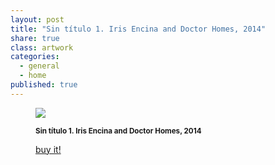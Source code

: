 ```yaml
---
layout: post
title: "Sin título 1. Iris Encina and Doctor Homes, 2014"
share: true
class: artwork
categories:
  - general
  - home
published: true
---
```


<figure class="text-center">
	<img src="http://www.inpocketart.com/wp-content/uploads/2014/07/1-sin-titulo-1-iris-encina-drhomes-watermark.jpg">
	<figcaption>
		<p><small><strong>Sin título 1. Iris Encina and Doctor Homes, 2014</strong></small></p>
		<p><a href="http://www.inpocketart.com/product/sin-titulo-1-iris-encina-and-doctor-homes-2014/" class="btn btn-primary btn-lg"><i class="fa fa-credit-card"></i> buy it!</a></p>
	</figcaption>
</figure>